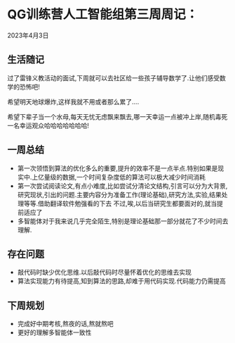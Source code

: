 # QG训练营人工智能组第三周周记：
2023年4月3日

## 生活随记

过了雷锋义教活动的面试,下周就可以去社区给一些孩子辅导数学了.让他们感受数学的恐怖吧!

希望明天地球爆炸,这样我就不用或者那么累了....

希望下辈子当一个水母,每天无忧无虑飘来飘去,哪一天幸运一点被冲上岸,随机毒死一名幸运观众哈哈哈哈哈哈哈!

## 一周总结

- 第一次领悟到算法的优化多么的重要,提升的效率不是一点半点.特别如果是现实中.上亿量级的数据,一个时间复杂度低的算法可以极大减少时间消耗
- 第一次尝试阅读论文,有点小难度,比如尝试分清论文结构,引言可以分为大背景,研究现状,引出的问题.主要内容分为准备工作(理论基础),研究方法,实验,结果处理等等.借助翻译软件勉强看的下去    不过,唉,以后当研究生都要面对的,就当提前适应了
- 多智能体对于我来说几乎完全陌生,特别是理论基础那一部分就花了不少时间去理解.

## 存在问题

- 敲代码时缺少优化思维.以后敲代码时尽量怀着优化的思维去实现
- 算法实现能力有待提高,知到算法的思路,却难于用代码实现.代码能力仍需提高

## 下周规划

- 完成好中期考核,熬夜的话,熬就熬吧
- 更好的理解多智能体一致性
